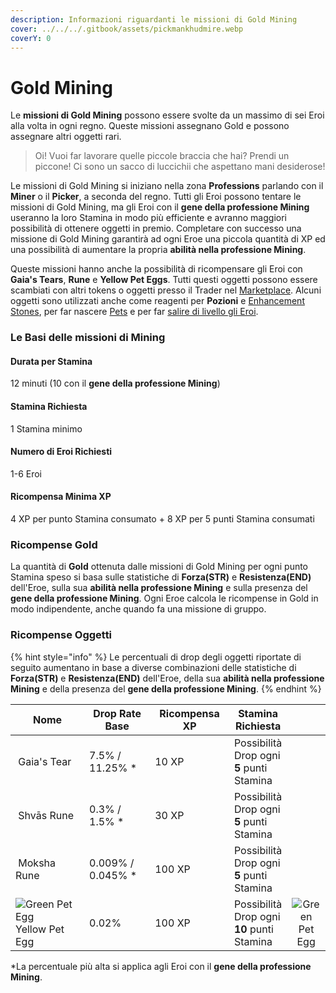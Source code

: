 ```yaml
---
description: Informazioni riguardanti le missioni di Gold Mining
cover: ../../../.gitbook/assets/pickmankhudmire.webp
coverY: 0
---
```


# Gold Mining

Le **missioni di Gold Mining** possono essere svolte da un massimo di sei Eroi alla volta in ogni regno. Queste missioni assegnano Gold e possono assegnare altri oggetti rari.

> Oi! Vuoi far lavorare quelle piccole braccia che hai? Prendi un piccone! Ci sono un sacco di luccichii che aspettano mani desiderose!

Le missioni di Gold Mining si iniziano nella zona **Professions** parlando con il **Miner** o il **Picker**, a seconda del regno. Tutti gli Eroi possono tentare le missioni di Gold Mining, ma gli Eroi con il **gene della professione Mining** useranno la loro Stamina in modo più efficiente e avranno maggiori possibilità di ottenere oggetti in premio. Completare con successo una missione di Gold Mining garantirà ad ogni Eroe una piccola quantità di XP ed una possibilità di aumentare la propria **abilità nella professione Mining**.

Queste missioni hanno anche la possibilità di ricompensare gli Eroi con **Gaia's Tears**, **Rune** e **Yellow Pet Eggs**. Tutti questi oggetti possono essere scambiati con altri tokens o oggetti presso il Trader nel [Marketplace](../marketplace.md). Alcuni oggetti sono utilizzati anche come reagenti per **Pozioni** e [Enhancement Stones](../heroes/enhancement-stones.md), per far nascere [Pets](../heroes/pets.md) e per far [salire di livello gli Eroi](../heroes/leveling.md).

### Le Basi delle missioni di Mining

#### Durata per Stamina

12 minuti (10 con il **gene della professione Mining**)

#### Stamina Richiesta

1 Stamina minimo

#### Numero di Eroi Richiesti

1-6 Eroi

#### Ricompensa Minima XP

4 XP per punto Stamina consumato + 8 XP per 5 punti Stamina consumati

### **Ricompense Gold**

La quantità di **Gold** ottenuta dalle missioni di Gold Mining per ogni punto Stamina speso si basa sulle statistiche di **Forza(STR)** e **Resistenza(END)** dell'Eroe, sulla sua **abilità nella professione Mining** e sulla presenza del **gene della professione Mining**. Ogni Eroe calcola le ricompense in Gold in modo indipendente, anche quando fa una missione di gruppo.

### Ricompense Oggetti

{% hint style="info" %}
Le percentuali di drop degli oggetti riportate di seguito aumentano in base a diverse combinazioni delle statistiche di **Forza(STR)** e **Resistenza(END)** dell'Eroe, della sua **abilità nella professione Mining** e della presenza del **gene della professione Mining**.
{% endhint %}

<table><thead><tr><th width="233.69851729818782">Nome</th><th width="175">Drop Rate Base</th><th width="155">Ricompensa XP</th><th>Stamina Richiesta</th><th data-hidden align="center"> </th></tr></thead><tbody><tr><td><img src="https://defi-kingdoms.b-cdn.net/art-assets/items/gaias-tear.png" alt="" data-size="original"> Gaia's Tear</td><td>7.5% / 11.25% *</td><td>10 XP</td><td>Possibilità Drop ogni <strong>5</strong> punti Stamina</td><td align="center"></td></tr><tr><td><img src="https://defi-kingdoms.b-cdn.net/art-assets/items/shvas-rune.gif" alt=""> Shvās Rune</td><td>0.3% / 1.5% *</td><td>30 XP</td><td>Possibilità Drop ogni <strong>5</strong> punti Stamina</td><td align="center"></td></tr><tr><td><img src="https://defi-kingdoms.b-cdn.net/art-assets/items/moksha-rune.gif" alt=""> Moksha Rune</td><td>0.009% / 0.045% *</td><td>100 XP</td><td>Possibilità Drop ogni <strong>5</strong> punti Stamina</td><td align="center"></td></tr><tr><td><img src="https://defi-kingdoms.b-cdn.net/art-assets/items/pet-egg-yellow.png" alt="Green Pet Egg"> Yellow Pet Egg</td><td>0.02%</td><td>100 XP</td><td>Possibilità Drop ogni <strong>10</strong> punti Stamina</td><td align="center"><img src="https://defi-kingdoms.b-cdn.net/art-assets/items/pet-egg-green.png" alt="Green Pet Egg"></td></tr></tbody></table>

\*La percentuale più alta si applica agli Eroi con il **gene della professione Mining**.
